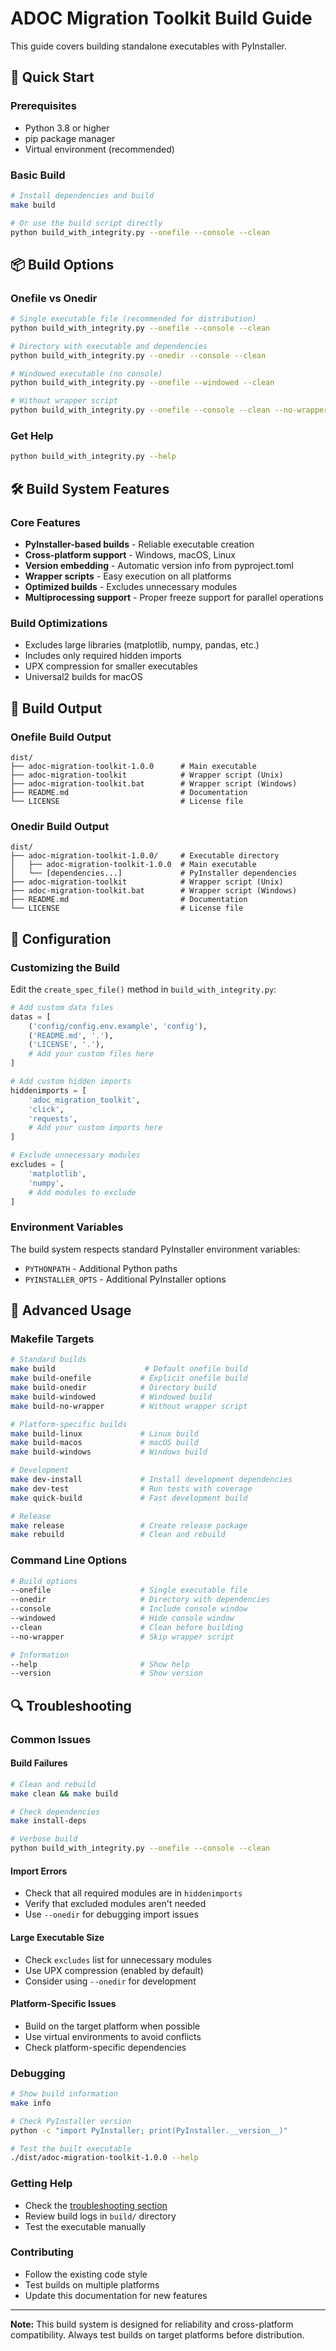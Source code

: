 # ADOC Migration Toolkit Build Guide

This guide covers building standalone executables with PyInstaller.

## 🚀 Quick Start

### Prerequisites
- Python 3.8 or higher
- pip package manager
- Virtual environment (recommended)

### Basic Build
```bash
# Install dependencies and build
make build

# Or use the build script directly
python build_with_integrity.py --onefile --console --clean
```

## 📦 Build Options

### Onefile vs Onedir
```bash
# Single executable file (recommended for distribution)
python build_with_integrity.py --onefile --console --clean

# Directory with executable and dependencies
python build_with_integrity.py --onedir --console --clean

# Windowed executable (no console)
python build_with_integrity.py --onefile --windowed --clean

# Without wrapper script
python build_with_integrity.py --onefile --console --clean --no-wrapper
```

### Get Help
```bash
python build_with_integrity.py --help
```

## 🛠️ Build System Features

### Core Features
- **PyInstaller-based builds** - Reliable executable creation
- **Cross-platform support** - Windows, macOS, Linux
- **Version embedding** - Automatic version info from pyproject.toml
- **Wrapper scripts** - Easy execution on all platforms
- **Optimized builds** - Excludes unnecessary modules
- **Multiprocessing support** - Proper freeze support for parallel operations

### Build Optimizations
- Excludes large libraries (matplotlib, numpy, pandas, etc.)
- Includes only required hidden imports
- UPX compression for smaller executables
- Universal2 builds for macOS

## 📁 Build Output

### Onefile Build Output
```
dist/
├── adoc-migration-toolkit-1.0.0      # Main executable
├── adoc-migration-toolkit            # Wrapper script (Unix)
├── adoc-migration-toolkit.bat        # Wrapper script (Windows)
├── README.md                         # Documentation
└── LICENSE                           # License file
```

### Onedir Build Output
```
dist/
├── adoc-migration-toolkit-1.0.0/     # Executable directory
│   ├── adoc-migration-toolkit-1.0.0  # Main executable
│   └── [dependencies...]             # PyInstaller dependencies
├── adoc-migration-toolkit            # Wrapper script (Unix)
├── adoc-migration-toolkit.bat        # Wrapper script (Windows)
├── README.md                         # Documentation
└── LICENSE                           # License file
```

## 🔧 Configuration

### Customizing the Build

Edit the `create_spec_file()` method in `build_with_integrity.py`:

```python
# Add custom data files
datas = [
    ('config/config.env.example', 'config'),
    ('README.md', '.'),
    ('LICENSE', '.'),
    # Add your custom files here
]

# Add custom hidden imports
hiddenimports = [
    'adoc_migration_toolkit',
    'click',
    'requests',
    # Add your custom imports here
]

# Exclude unnecessary modules
excludes = [
    'matplotlib',
    'numpy',
    # Add modules to exclude
]
```

### Environment Variables
The build system respects standard PyInstaller environment variables:
- `PYTHONPATH` - Additional Python paths
- `PYINSTALLER_OPTS` - Additional PyInstaller options

## 🚀 Advanced Usage

### Makefile Targets
```bash
# Standard builds
make build                    # Default onefile build
make build-onefile           # Explicit onefile build
make build-onedir            # Directory build
make build-windowed          # Windowed build
make build-no-wrapper        # Without wrapper script

# Platform-specific builds
make build-linux             # Linux build
make build-macos             # macOS build
make build-windows           # Windows build

# Development
make dev-install             # Install development dependencies
make dev-test                # Run tests with coverage
make quick-build             # Fast development build

# Release
make release                 # Create release package
make rebuild                 # Clean and rebuild
```

### Command Line Options
```bash
# Build options
--onefile                    # Single executable file
--onedir                     # Directory with dependencies
--console                    # Include console window
--windowed                   # Hide console window
--clean                      # Clean before building
--no-wrapper                 # Skip wrapper script

# Information
--help                       # Show help
--version                    # Show version
```

## 🔍 Troubleshooting

### Common Issues

#### Build Failures
```bash
# Clean and rebuild
make clean && make build

# Check dependencies
make install-deps

# Verbose build
python build_with_integrity.py --onefile --console --clean
```

#### Import Errors
- Check that all required modules are in `hiddenimports`
- Verify that excluded modules aren't needed
- Use `--onedir` for debugging import issues

#### Large Executable Size
- Check `excludes` list for unnecessary modules
- Use UPX compression (enabled by default)
- Consider using `--onedir` for development

#### Platform-Specific Issues
- Build on the target platform when possible
- Use virtual environments to avoid conflicts
- Check platform-specific dependencies

### Debugging
```bash
# Show build information
make info

# Check PyInstaller version
python -c "import PyInstaller; print(PyInstaller.__version__)"

# Test the built executable
./dist/adoc-migration-toolkit-1.0.0 --help
```

### Getting Help
- Check the [troubleshooting section](#-troubleshooting)
- Review build logs in `build/` directory
- Test the executable manually

### Contributing
- Follow the existing code style
- Test builds on multiple platforms
- Update this documentation for new features

---

**Note:** This build system is designed for reliability and cross-platform compatibility. Always test builds on target platforms before distribution. 